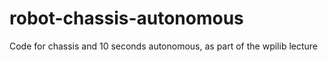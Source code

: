# robot-chassis-autonomous
Code for chassis and 10 seconds autonomous, as part of the wpilib lecture
